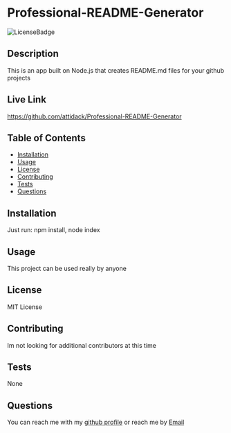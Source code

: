 
  # Professional-README-Generator
  
  ![LicenseBadge](https://img.shields.io/github/license/attidack/Professional-README-Generator)
  

  ## Description
  This is an app built on Node.js that creates README.md files for your github projects

  ## Live Link
  https://github.com/attidack/Professional-README-Generator

  ## Table of Contents
  - [Installation](#Installation)
  - [Usage](#Usage)
  - [License](#license)
  - [Contributing](#Contributing)
  - [Tests](#Tests)
  - [Questions](#Questions)

  ## Installation
  Just run: npm install, node index

  ## Usage
  This project can be used really by anyone
  
  ## License
   MIT License
   
  ## Contributing
  Im not looking for additional contributors at this time

  ## Tests
  None

  ## Questions
  You can reach me with my [github profile](https://github.com/attidack)
   or reach me by [Email](mailto:attidack@gmail.com)


